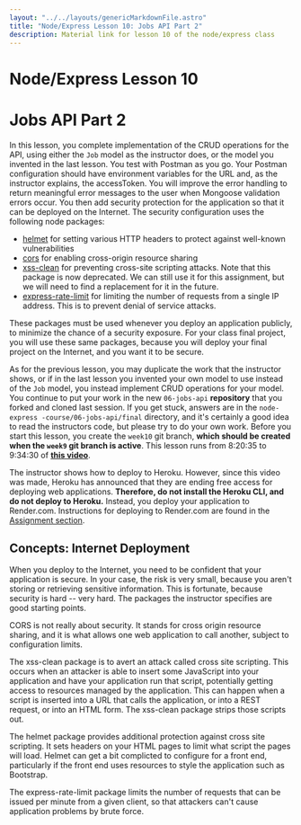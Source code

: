 ```yaml
---
layout: "../../layouts/genericMarkdownFile.astro"
title: "Node/Express Lesson 10: Jobs API Part 2"
description: Material link for lesson 10 of the node/express class
---
```


# Node/Express Lesson 10

# Jobs API Part 2

In this lesson, you complete implementation of the CRUD operations for the API, using either the `Job` model as the instructor does, or the model you invented in the last lesson. You test with Postman as you go. Your Postman configuration should have environment variables for the URL and, as the instructor explains, the accessToken. You will improve the error handling to return meaningful error messages to the user when Mongoose validation errors occur. You then add security protection for the application so that it can be deployed on the Internet. The security configuration uses the following node packages:

- [helmet](https://www.npmjs.com/package/helmet) for setting various HTTP headers to protect against well-known vulnerabilities
- [cors](https://www.npmjs.com/package/cors) for enabling cross-origin resource sharing
- [xss-clean](https://www.npmjs.com/package/xss-clean) for preventing cross-site scripting attacks. Note that this package is now deprecated. We can still use it for this assignment, but we will need to find a replacement for it in the future.
- [express-rate-limit](https://www.npmjs.com/package/express-rate-limit) for limiting the number of requests from a single IP address. This is to prevent denial of service attacks.

These packages must be used whenever you deploy an application publicly, to minimize the chance of a security exposure. For your class final project, you will use these same packages, because you will deploy your final project on the Internet, and you want it to be secure.

As for the previous lesson, you may duplicate the work that the instructor shows, or if in the last lesson you invented your own model to use instead of the `Job` model, you instead implement CRUD operations for your model. You continue to put your work in the new `06-jobs-api` **repository** that you forked and cloned last session. If you get stuck, answers are in the `node-express -course/06-jobs-api/final` directory, and it's certainly a good idea to read the instructors code, but please try to do your own work. Before you start this lesson, you create the `week10` git branch, **which should be created when the `week9` git branch is active**. This lesson runs from 8:20:35 to 9:34:30 of **[this video](https://youtu.be/rltfdjcXjmk?t=30036)**.

The instructor shows how to deploy to Heroku. However, since this video was made, Heroku has announced that they are ending free access for deploying web applications. **Therefore, do not install the Heroku CLI, and do not deploy to Heroku.** Instead, you deploy your application to Render.com. Instructions for deploying to Render.com are found in the [Assignment section](/node-express/lesson10-a1).

## Concepts: Internet Deployment

When you deploy to the Internet, you need to be confident that your application is secure. In your case, the risk is very small, because you aren't storing or retrieving sensitive information. This is fortunate, because security is hard -- very hard. The packages the instructor specifies are good starting points. 

CORS is not really about security. It stands for cross origin resource sharing, and it is what allows one web application to call another, subject to configuration limits. 

The xss-clean package is to avert an attack called cross site scripting. This occurs when an attacker is able to insert some JavaScript into your application and have your application run that script, potentially getting access to resources managed by the application. This can happen when a script is inserted into a URL that calls the application, or into a REST request, or into an HTML form. The xss-clean package strips those scripts out. 

The helmet package provides additional protection against cross site scripting. It sets headers on your HTML pages to limit what script the pages will load. Helmet can get a bit complicted to configure for a front end, particularly if the front end uses resources to style the application such as Bootstrap. 

The express-rate-limit package limits the number of requests that can be issued per minute from a given client, so that attackers can't cause application problems by brute force.
